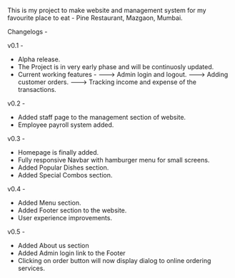 This is my project to make website and management system for my favourite place to eat - Pine Restaurant, Mazgaon, Mumbai.

Changelogs - 

v0.1 -
- Alpha release.
- The Project is in very early phase and will be continuosly updated.
- Current working features -
    ---> Admin login and logout.
    ---> Adding customer orders.
    ---> Tracking income and expense of the transactions.

v0.2 -
- Added staff page to the management section of website.
- Employee payroll system added.

v0.3 -
- Homepage is finally added.
- Fully responsive Navbar with hamburger menu for small screens.
- Added Popular Dishes section.
- Added Special Combos section.

v0.4 -
- Added Menu section.
- Added Footer section to the website.
- User experience improvements.

v0.5 -
- Added About us section
- Added Admin login link to the Footer
- Clicking on order button will now display dialog to online ordering services.